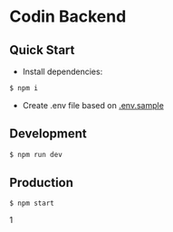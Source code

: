 # Codin Backend

## Quick Start

- Install dependencies:

```bash
$ npm i
```

- Create .env file based on [.env.sample](./.env.sample)

## Development

```bash
$ npm run dev
```

## Production

```bash.
$ npm start
```
1